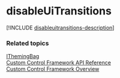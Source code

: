 # disableUiTransitions

[!INCLUDE [disableuitransitions-description](includes/disableuitransitions-description.md)]

### Related topics

[IThemingBag](../ithemingbag.md)<br />
[Custom Control Framework API Reference](../index.md)<br />
[Custom Control Framework Overview](../../custom-control-framework-overview.md)<br />